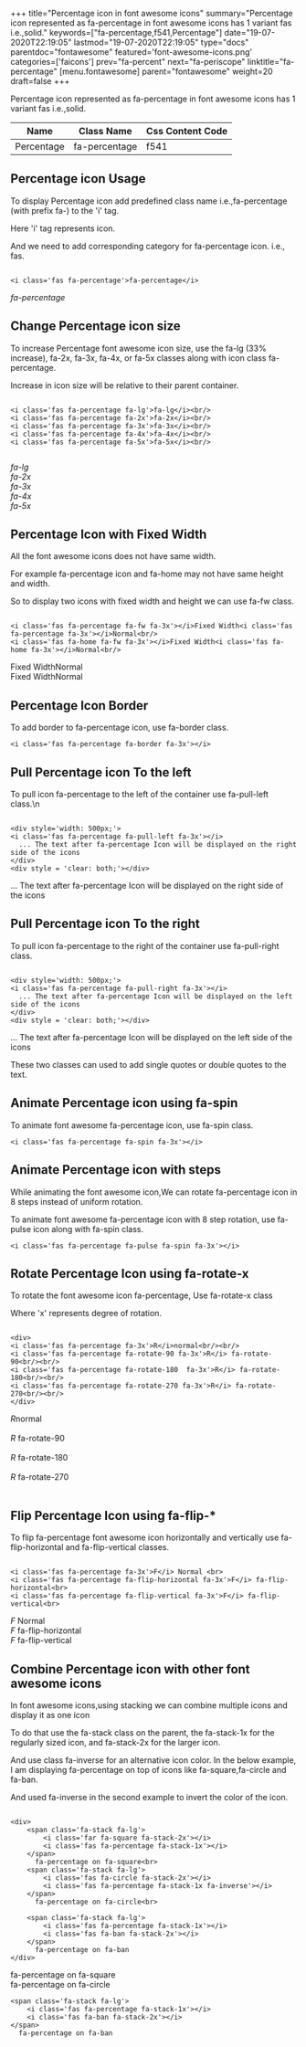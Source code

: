 +++
title="Percentage icon in font awesome icons"
summary="Percentage icon represented as fa-percentage in font awesome icons has 1 variant fas i.e.,solid."
keywords=["fa-percentage,f541,Percentage"]
date="19-07-2020T22:19:05"
lastmod="19-07-2020T22:19:05"
type="docs"
parentdoc="fontawesome"
featured='font-awesome-icons.png'
categories=['faicons']
prev="fa-percent"
next="fa-periscope"
linktitle="fa-percentage"
[menu.fontawesome]
parent="fontawesome"
weight=20
draft=false
+++


Percentage icon represented as fa-percentage in font awesome icons has 1 variant fas i.e.,solid.

<div class='table-responsive'><table class='table'><thead><tr><th>Name</th><th>Class Name</th><th>Css Content Code</th></tr></thead><tbody><tr><td>Percentage</td><td>fa-percentage</td><td>f541</td></tr></tbody></table></div>



## Percentage icon Usage

To display Percentage icon add predefined class name i.e.,fa-percentage (with prefix fa-) to the 'i' tag.

Here 'i' tag represents icon.

And we need to add corresponding category for fa-percentage icon. i.e., fas.


```

<i class='fas fa-percentage'>fa-percentage</i>
```

<i class='fas fa-percentage'>fa-percentage</i>




## Change Percentage icon size
To increase Percentage font awesome icon size, use the fa-lg (33% increase), fa-2x, fa-3x, fa-4x, or fa-5x classes along with icon class fa-percentage.

Increase in icon size will be relative to their parent container. 

```

<i class='fas fa-percentage fa-lg'>fa-lg</i><br/>
<i class='fas fa-percentage fa-2x'>fa-2x</i><br/>
<i class='fas fa-percentage fa-3x'>fa-3x</i><br/>
<i class='fas fa-percentage fa-4x'>fa-4x</i><br/>
<i class='fas fa-percentage fa-5x'>fa-5x</i><br/>
            
```

<i class='fas fa-percentage fa-lg'>fa-lg</i><br/>
<i class='fas fa-percentage fa-2x'>fa-2x</i><br/>
<i class='fas fa-percentage fa-3x'>fa-3x</i><br/>
<i class='fas fa-percentage fa-4x'>fa-4x</i><br/>
<i class='fas fa-percentage fa-5x'>fa-5x</i><br/>
            



## Percentage Icon with Fixed Width 

All the font awesome icons does not have same width.

For example fa-percentage icon and fa-home may not have same height and width.

So to display two icons with fixed width and height we can use fa-fw class.


```

<i class='fas fa-percentage fa-fw fa-3x'></i>Fixed Width<i class='fas fa-percentage fa-3x'></i>Normal<br/>
<i class='fas fa-home fa-fw fa-3x'></i>Fixed Width<i class='fas fa-home fa-3x'></i>Normal<br/>
```

<i class='fas fa-percentage fa-fw fa-3x'></i>Fixed Width<i class='fas fa-percentage fa-3x'></i>Normal<br/>
<i class='fas fa-home fa-fw fa-3x'></i>Fixed Width<i class='fas fa-home fa-3x'></i>Normal<br/>



## Percentage Icon Border 

To add border to fa-percentage icon, use fa-border class.


```
<i class='fas fa-percentage fa-border fa-3x'></i>

```
<i class='fas fa-percentage fa-border fa-3x'></i>





## Pull Percentage icon To the left

To pull icon fa-percentage to the left of the container use fa-pull-left class.\n

```

<div style='width: 500px;'>
<i class='fas fa-percentage fa-pull-left fa-3x'></i>
  ... The text after fa-percentage Icon will be displayed on the right side of the icons
</div>
<div style = 'clear: both;'></div>
```

<div style='width: 500px;'>
<i class='fas fa-percentage fa-pull-left fa-3x'></i>
  ... The text after fa-percentage Icon will be displayed on the right side of the icons
</div>
<div style = 'clear: both;'></div>




## Pull Percentage icon To the right
To pull icon fa-percentage to the right of the container use fa-pull-right class.

```

<div style='width: 500px;'>
<i class='fas fa-percentage fa-pull-right fa-3x'></i>
  ... The text after fa-percentage Icon will be displayed on the left side of the icons
</div>
<div style = 'clear: both;'></div>
```

<div style='width: 500px;'>
<i class='fas fa-percentage fa-pull-right fa-3x'></i>
  ... The text after fa-percentage Icon will be displayed on the left side of the icons
</div>
<div style = 'clear: both;'></div>

These two classes can used to add single quotes or double quotes to the text.


## Animate Percentage icon using fa-spin
To animate font awesome fa-percentage icon, use fa-spin class.

```
<i class='fas fa-percentage fa-spin fa-3x'></i>
```
<i class='fas fa-percentage fa-spin fa-3x'></i>




## Animate Percentage icon with steps
While animating the font awesome icon,We can rotate fa-percentage icon in 8 steps instead of uniform rotation.

To animate font awesome fa-percentage icon with 8 step rotation, use fa-pulse icon along with fa-spin class.


```
<i class='fas fa-percentage fa-pulse fa-spin fa-3x'></i>

```
<i class='fas fa-percentage fa-pulse fa-spin fa-3x'></i>





## Rotate Percentage Icon using fa-rotate-x
To rotate the font awesome icon fa-percentage, Use fa-rotate-x class

Where 'x' represents degree of rotation.


```

<div>
<i class='fas fa-percentage fa-3x'>R</i>normal<br/><br/>
<i class='fas fa-percentage fa-rotate-90 fa-3x'>R</i> fa-rotate-90<br/><br/> 
<i class='fas fa-percentage fa-rotate-180  fa-3x'>R</i> fa-rotate-180<br/><br/> 
<i class='fas fa-percentage fa-rotate-270 fa-3x'>R</i> fa-rotate-270<br/><br/>
</div>
```

<div>
<i class='fas fa-percentage fa-3x'>R</i>normal<br/><br/>
<i class='fas fa-percentage fa-rotate-90 fa-3x'>R</i> fa-rotate-90<br/><br/> 
<i class='fas fa-percentage fa-rotate-180  fa-3x'>R</i> fa-rotate-180<br/><br/> 
<i class='fas fa-percentage fa-rotate-270 fa-3x'>R</i> fa-rotate-270<br/><br/>
</div>




## Flip Percentage Icon using fa-flip-*
To flip fa-percentage font awesome icon horizontally and vertically use fa-flip-horizontal and fa-flip-vertical classes. 

```

<i class='fas fa-percentage fa-3x'>F</i> Normal <br>
<i class='fas fa-percentage fa-flip-horizontal fa-3x'>F</i> fa-flip-horizontal<br>
<i class='fas fa-percentage fa-flip-vertical fa-3x'>F</i> fa-flip-vertical<br>
```

<i class='fas fa-percentage fa-3x'>F</i> Normal <br>
<i class='fas fa-percentage fa-flip-horizontal fa-3x'>F</i> fa-flip-horizontal<br>
<i class='fas fa-percentage fa-flip-vertical fa-3x'>F</i> fa-flip-vertical<br>




## Combine Percentage icon with other font awesome icons
In font awesome icons,using stacking we can combine multiple icons and display it as one icon 

To do that use the fa-stack class on the parent, the fa-stack-1x for the regularly sized icon, and fa-stack-2x for the larger icon.

And use class fa-inverse for an alternative icon color. 
In the below example, I am displaying fa-percentage on top of icons like fa-square,fa-circle and fa-ban.

And used fa-inverse in the second example to invert the color of the icon.

```

<div>
    <span class='fa-stack fa-lg'>
        <i class='far fa-square fa-stack-2x'></i>
        <i class='fas fa-percentage fa-stack-1x'></i>
    </span>
      fa-percentage on fa-square<br>
    <span class='fa-stack fa-lg'>
        <i class='fas fa-circle fa-stack-2x'></i>
        <i class='fas fa-percentage fa-stack-1x fa-inverse'></i>
    </span>
      fa-percentage on fa-circle<br>

    <span class='fa-stack fa-lg'>
        <i class='fas fa-percentage fa-stack-1x'></i>
        <i class='fas fa-ban fa-stack-2x'></i>
    </span>
      fa-percentage on fa-ban
</div>
```

<div>
    <span class='fa-stack fa-lg'>
        <i class='far fa-square fa-stack-2x'></i>
        <i class='fas fa-percentage fa-stack-1x'></i>
    </span>
      fa-percentage on fa-square<br>
    <span class='fa-stack fa-lg'>
        <i class='fas fa-circle fa-stack-2x'></i>
        <i class='fas fa-percentage fa-stack-1x fa-inverse'></i>
    </span>
      fa-percentage on fa-circle<br>

    <span class='fa-stack fa-lg'>
        <i class='fas fa-percentage fa-stack-1x'></i>
        <i class='fas fa-ban fa-stack-2x'></i>
    </span>
      fa-percentage on fa-ban
</div>






